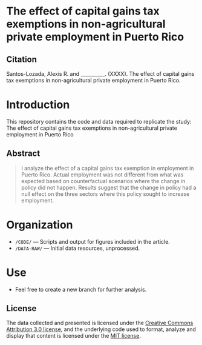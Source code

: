 # The effect of capital gains tax exemptions in non-agricultural private employment in Puerto Rico

## Citation
Santos-Lozada, Alexis R. and __________. (XXXX). The effect of capital gains tax exemptions in non-agricultural private employment in Puerto Rico.

# Introduction
This repository contains the code and data required to replicate the study: The effect of capital gains tax exemptions in non-agricultural private employment in Puerto Rico

## Abstract
> I analyze the effect of a capital gains tax exemption in employment in Puerto Rico. Actual employment was not different from what was expected based on counterfactual scenarios where the change in policy did not happen. Results suggest that the change in policy had a null effect on the three sectors where this policy sought to increase employment. 

# Organization
- `/CODE/`  — Scripts and output for figures included in the article.
- `/DATA-RAW/`  — Initial data resources, unprocessed.

# Use
- Feel free to create a new branch for further analysis.

## License
The data collected and presented is licensed under the [Creative Commons Attribution 3.0 license](http://creativecommons.org/licenses/by/3.0/us/deed.en_US), and the underlying code used to format, analyze and display that content is licensed under the [MIT license](http://opensource.org/licenses/mit-license.php).
